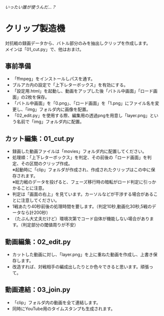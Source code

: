###### いったい誰が使うんだ...？
# クリップ製造機
対抗戦の録画データから、バトル部分のみを抽出しクリップを作成します。  
メインは「01_cut.py」で、他はおまけ。

## 事前準備
 - 「ffmpeg」をインストールしパスを通す。
 - ブルアカ内の設定で「上下レターボックス」を有効にする。
 - 「設定用.html」を起動し、動画をアップした後「バトル中画面」「ロード画面」の2枚を保存。
 - 「バトル中画面」を「0.png」、「ロード画面」を「1.png」にファイル名を変更し、「img」フォルダ内に画像を配置。
 - 「02_edit.py」を使用する際、編集用の透過pngを用意し「layer.png」という名前で「img」フォルダ内に配置。

## カット編集：01_cut.py
 - 録画した動画ファイルは「movies」フォルダ内に配置してください。
 - 処理順：「上下レターボックス」を判定、その前後の「ロード画面」を判定、その区間のクリップ作成。  
※起動時に「clip」フォルダが作成され、作成されたクリップはこの中に保存されます。  
※総力戦のデータを投げると、フェーズ移行時の暗転がロード判定に引っかかることに注意。
 - 判定は「画面の右上」を見ています。カーソルなどが干渉する場合があることに注意してください。
 - 1戦あたり40秒前後の処理時間を要します。（判定10秒,動画化30秒,5戦のデータなら計200秒）
 - （たぶん大丈夫だけど）環境次第でコード自体が機能しない場合があります。（判定部分の閾値周りが不安）

## 動画編集：02_edit.py
 - カットした動画に対し、「layer.png」を上に重ねた動画を作成し、上書き保存します。
 - 改造すれば、対戦相手の編成出したりとか色々できると思います。頑張って。

## 動画連結：03_join.py
 - 「clip」フォルダ内の動画を全て連結します。
 - 同時にYouTube用のタイムスタンプも生成されます。
